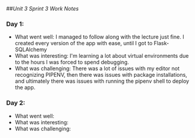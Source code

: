##*Unit 3 Sprint 3 Work Notes*

### Day 1:
* What went well: I managed to follow along with the lecture just fine. 
I created every version of the app with ease, until I got to Flask-SQLAlchemy
* What was interesting: I'm learning a lot about virtual environments due to the hours 
I was forced to spend debugging.
* What was challenging: There was a lot of issues with my editor not recognizing PIPENV, 
then there was issues with package installations, 
and ultimately there was issues with running the pipenv shell to deploy the app.

### Day 2:
* What went well:
* What was interesting:
* What was challenging: